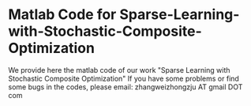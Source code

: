 # Matlab Code for Sparse-Learning-with-Stochastic-Composite-Optimization
We provide here the matlab code of our work "Sparse Learning with Stochastic Composite Optimization"
If you have some problems or find some bugs in the codes, please email: zhangweizhongzju AT gmail DOT com
